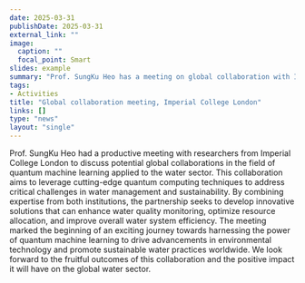 ```yaml
---
date: 2025-03-31
publishDate: 2025-03-31
external_link: ""
image:
  caption: ""
  focal_point: Smart
slides: example
summary: "Prof. SungKu Heo has a meeting on global collaboration with Imperial College London for quantum machine learning in water sector."
tags:
- Activities
title: "Global collaboration meeting, Imperial College London"
links: []
type: "news"
layout: "single"
---
```

Prof. SungKu Heo had a productive meeting with researchers from Imperial College London to discuss potential global collaborations in the field of quantum machine learning applied to the water sector. This collaboration aims to leverage cutting-edge quantum computing techniques to address critical challenges in water management and sustainability. By combining expertise from both institutions, the partnership seeks to develop innovative solutions that can enhance water quality monitoring, optimize resource allocation, and improve overall water system efficiency. The meeting marked the beginning of an exciting journey towards harnessing the power of quantum machine learning to drive advancements in environmental technology and promote sustainable water practices worldwide. We look forward to the fruitful outcomes of this collaboration and the positive impact it will have on the global water sector.   